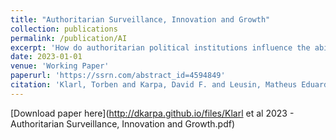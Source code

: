 ```yaml
---
title: "Authoritarian Surveillance, Innovation and Growth"
collection: publications
permalink: /publication/AI
excerpt: 'How do authoritarian political institutions influence the ability of an economy to innovate? The existing literature identifies a mostly negative effect of autocracy on innovation. In this paper, we build a theoretical model to investigate if this premise still holds in autocracies that rely on digital surveillance for political control, and that use the data obtained through surveillance as a subsidy for innovation in fields such as artificial intelligence. Our model illustrates the trade-off between the negative effect of surveillance on research and creativity, and the positive effect of the availability of large amounts of data. We find that while on average the effect of authoritarian institutions on innovation remains negative, in fields such as artificial intelligence where large amounts of data are important, autocracies can – under specific circumstances – achieve better results than competitive democracies.'
date: 2023-01-01
venue: 'Working Paper'
paperurl: 'https://ssrn.com/abstract_id=4594849'
citation: 'Klarl, Torben and Karpa, David F. and Leusin, Matheus Eduardo and Rochlitz, Michael, Authoritarian Surveillance, Innovation and Growth (October 6, 2023). Available at SSRN: https://ssrn.com/abstract= Available at SSRN: https://ssrn.com/abstract_id=4594849'
---
```

[Download paper here](http://dkarpa.github.io/files/Klarl et al 2023 - Authoritarian Surveillance, Innovation and Growth.pdf)